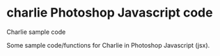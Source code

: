 charlie Photoshop Javascript code
=======

Charlie sample code

Some sample code/functions for Charlie in Photoshop Javascript (jsx).
